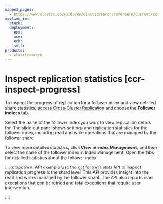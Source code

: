 ```yaml
---
mapped_pages:
  - https://www.elastic.co/guide/en/elasticsearch/reference/current/ccr-inspect-progress.html
applies_to:
  stack:
  deployment:
    ess:
    ece:
    eck:
    self:
products:
  - elasticsearch
---
```


# Inspect replication statistics [ccr-inspect-progress]

To inspect the progress of replication for a follower index and view detailed shard statistics, [access Cross-Cluster Replication](manage-cross-cluster-replication.md#ccr-access-ccr) and choose the **Follower indices** tab.

Select the name of the follower index you want to view replication details for. The slide-out panel shows settings and replication statistics for the follower index, including read and write operations that are managed by the follower shard.

To view more detailed statistics, click **View in Index Management**, and then select the name of the follower index in Index Management. Open the tabs for detailed statistics about the follower index.

::::{dropdown} API example
Use the [get follower stats API](https://www.elastic.co/docs/api/doc/elasticsearch/operation/operation-ccr-follow-stats) to inspect replication progress at the shard level. This API provides insight into the read and writes managed by the follower shard. The API also reports read exceptions that can be retried and fatal exceptions that require user intervention.

::::


